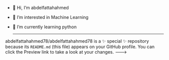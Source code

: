 - 👋 Hi, I’m abdelfattahahmed
- 👀 I’m interested in Machine Learning
- 🌱 I’m currently learning python

  ------------------------------------- --------
  
abdelfattahahmed78/abdelfattahahmed78 is a ✨ special ✨ repository because its `README.md` (this file) appears on your GitHub profile.
You can click the Preview link to take a look at your changes.
--->
